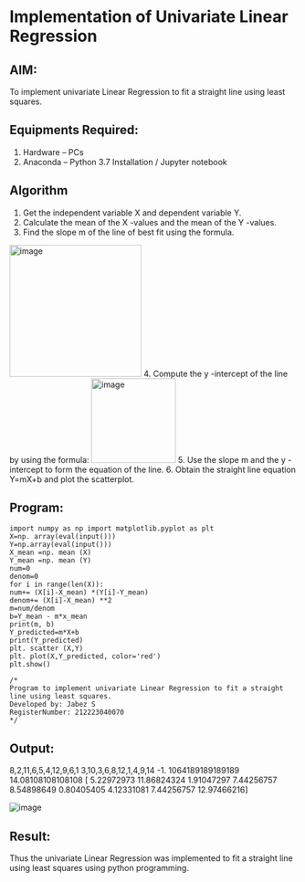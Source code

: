 # Implementation of Univariate Linear Regression
## AIM:
To implement univariate Linear Regression to fit a straight line using least squares.

## Equipments Required:
1. Hardware – PCs
2. Anaconda – Python 3.7 Installation / Jupyter notebook

## Algorithm
1. Get the independent variable X and dependent variable Y.
2. Calculate the mean of the X -values and the mean of the Y -values.
3. Find the slope m of the line of best fit using the formula. 
<img width="231" alt="image" src="https://user-images.githubusercontent.com/93026020/192078527-b3b5ee3e-992f-46c4-865b-3b7ce4ac54ad.png">
4. Compute the y -intercept of the line by using the formula:
<img width="148" alt="image" src="https://user-images.githubusercontent.com/93026020/192078545-79d70b90-7e9d-4b85-9f8b-9d7548a4c5a4.png">
5. Use the slope m and the y -intercept to form the equation of the line.
6. Obtain the straight line equation Y=mX+b and plot the scatterplot.

## Program:
```
import numpy as np import matplotlib.pyplot as plt
X=np. array(eval(input()))
Y=np.array(eval(input()))
X_mean =np. mean (X)
Y_mean =np. mean (Y)
num=0
denom=0
for i in range(len(X)):
num+= (X[i]-X_mean) *(Y[i]-Y_mean)
denom+= (X[i]-X_mean) **2
m=num/denom
b=Y_mean - m*x_mean
print(m, b)
Y_predicted=m*X+b
print(Y_predicted)
plt. scatter (X,Y)
plt. plot(X,Y_predicted, color='red')
plt.show()

/*
Program to implement univariate Linear Regression to fit a straight line using least squares.
Developed by: Jabez S
RegisterNumber: 212223040070
*/
```

## Output:
8,2,11,6,5,4,12,9,6,1
3,10,3,6,8,12,1,4,9,14
-1. 1064189189189189 14.08108108108108
[ 5.22972973 11.86824324 1.91047297 7.44256757 8.54898649
0.80405405
4.12331081 7.44256757 12.97466216]

![image](https://github.com/user-attachments/assets/f80acf48-4608-4f51-8473-6b3e21fa13b2)

## Result:
Thus the univariate Linear Regression was implemented to fit a straight line using least squares using python programming.
